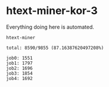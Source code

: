 # htext-miner-kor-3

Everything doing here is automated.

```
htext-miner

total: 8590/9855 (87.16387620497208%)

job0: 1551
job1: 1797
job2: 1696
job3: 1854
job4: 1692
```